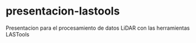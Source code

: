 presentacion-lastools
=====================

Presentacion para el procesamiento de datos LiDAR con las herramientas LASTools
